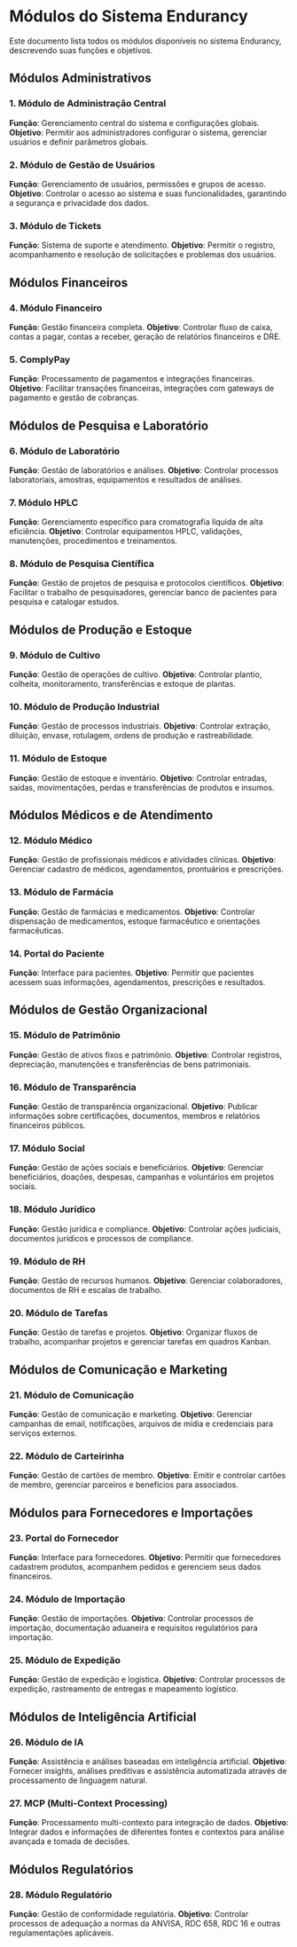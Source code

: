 # Módulos do Sistema Endurancy

Este documento lista todos os módulos disponíveis no sistema Endurancy, descrevendo suas funções e objetivos.

## Módulos Administrativos

### 1. Módulo de Administração Central
**Função**: Gerenciamento central do sistema e configurações globais.
**Objetivo**: Permitir aos administradores configurar o sistema, gerenciar usuários e definir parâmetros globais.

### 2. Módulo de Gestão de Usuários
**Função**: Gerenciamento de usuários, permissões e grupos de acesso.
**Objetivo**: Controlar o acesso ao sistema e suas funcionalidades, garantindo a segurança e privacidade dos dados.

### 3. Módulo de Tickets
**Função**: Sistema de suporte e atendimento.
**Objetivo**: Permitir o registro, acompanhamento e resolução de solicitações e problemas dos usuários.

## Módulos Financeiros

### 4. Módulo Financeiro
**Função**: Gestão financeira completa.
**Objetivo**: Controlar fluxo de caixa, contas a pagar, contas a receber, geração de relatórios financeiros e DRE.

### 5. ComplyPay
**Função**: Processamento de pagamentos e integrações financeiras.
**Objetivo**: Facilitar transações financeiras, integrações com gateways de pagamento e gestão de cobranças.

## Módulos de Pesquisa e Laboratório

### 6. Módulo de Laboratório
**Função**: Gestão de laboratórios e análises.
**Objetivo**: Controlar processos laboratoriais, amostras, equipamentos e resultados de análises.

### 7. Módulo HPLC
**Função**: Gerenciamento específico para cromatografia líquida de alta eficiência.
**Objetivo**: Controlar equipamentos HPLC, validações, manutenções, procedimentos e treinamentos.

### 8. Módulo de Pesquisa Científica
**Função**: Gestão de projetos de pesquisa e protocolos científicos.
**Objetivo**: Facilitar o trabalho de pesquisadores, gerenciar banco de pacientes para pesquisa e catalogar estudos.

## Módulos de Produção e Estoque

### 9. Módulo de Cultivo
**Função**: Gestão de operações de cultivo.
**Objetivo**: Controlar plantio, colheita, monitoramento, transferências e estoque de plantas.

### 10. Módulo de Produção Industrial
**Função**: Gestão de processos industriais.
**Objetivo**: Controlar extração, diluição, envase, rotulagem, ordens de produção e rastreabilidade.

### 11. Módulo de Estoque
**Função**: Gestão de estoque e inventário.
**Objetivo**: Controlar entradas, saídas, movimentações, perdas e transferências de produtos e insumos.

## Módulos Médicos e de Atendimento

### 12. Módulo Médico
**Função**: Gestão de profissionais médicos e atividades clínicas.
**Objetivo**: Gerenciar cadastro de médicos, agendamentos, prontuários e prescrições.

### 13. Módulo de Farmácia
**Função**: Gestão de farmácias e medicamentos.
**Objetivo**: Controlar dispensação de medicamentos, estoque farmacêutico e orientações farmacêuticas.

### 14. Portal do Paciente
**Função**: Interface para pacientes.
**Objetivo**: Permitir que pacientes acessem suas informações, agendamentos, prescrições e resultados.

## Módulos de Gestão Organizacional

### 15. Módulo de Patrimônio
**Função**: Gestão de ativos fixos e patrimônio.
**Objetivo**: Controlar registros, depreciação, manutenções e transferências de bens patrimoniais.

### 16. Módulo de Transparência
**Função**: Gestão de transparência organizacional.
**Objetivo**: Publicar informações sobre certificações, documentos, membros e relatórios financeiros públicos.

### 17. Módulo Social
**Função**: Gestão de ações sociais e beneficiários.
**Objetivo**: Gerenciar beneficiários, doações, despesas, campanhas e voluntários em projetos sociais.

### 18. Módulo Jurídico
**Função**: Gestão jurídica e compliance.
**Objetivo**: Controlar ações judiciais, documentos jurídicos e processos de compliance.

### 19. Módulo de RH
**Função**: Gestão de recursos humanos.
**Objetivo**: Gerenciar colaboradores, documentos de RH e escalas de trabalho.

### 20. Módulo de Tarefas
**Função**: Gestão de tarefas e projetos.
**Objetivo**: Organizar fluxos de trabalho, acompanhar projetos e gerenciar tarefas em quadros Kanban.

## Módulos de Comunicação e Marketing

### 21. Módulo de Comunicação
**Função**: Gestão de comunicação e marketing.
**Objetivo**: Gerenciar campanhas de email, notificações, arquivos de mídia e credenciais para serviços externos.

### 22. Módulo de Carteirinha
**Função**: Gestão de cartões de membro.
**Objetivo**: Emitir e controlar cartões de membro, gerenciar parceiros e benefícios para associados.

## Módulos para Fornecedores e Importações

### 23. Portal do Fornecedor
**Função**: Interface para fornecedores.
**Objetivo**: Permitir que fornecedores cadastrem produtos, acompanhem pedidos e gerenciem seus dados financeiros.

### 24. Módulo de Importação
**Função**: Gestão de importações.
**Objetivo**: Controlar processos de importação, documentação aduaneira e requisitos regulatórios para importação.

### 25. Módulo de Expedição
**Função**: Gestão de expedição e logística.
**Objetivo**: Controlar processos de expedição, rastreamento de entregas e mapeamento logístico.

## Módulos de Inteligência Artificial

### 26. Módulo de IA
**Função**: Assistência e análises baseadas em inteligência artificial.
**Objetivo**: Fornecer insights, análises preditivas e assistência automatizada através de processamento de linguagem natural.

### 27. MCP (Multi-Context Processing)
**Função**: Processamento multi-contexto para integração de dados.
**Objetivo**: Integrar dados e informações de diferentes fontes e contextos para análise avançada e tomada de decisões.

## Módulos Regulatórios

### 28. Módulo Regulatório
**Função**: Gestão de conformidade regulatória.
**Objetivo**: Controlar processos de adequação a normas da ANVISA, RDC 658, RDC 16 e outras regulamentações aplicáveis.